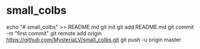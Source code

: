 # small_colbs
echo "# small_colbs" >> README.md
git init
git add README.md
git commit -m "first commit"
git remote add origin https://github.com/MysteriaLV/small_colbs.git
git push -u origin master
